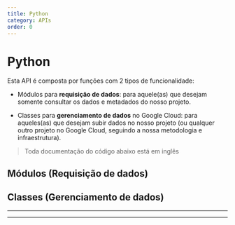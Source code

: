 ```yaml
---
title: Python
category: APIs
order: 0
---
```


# Python

Esta API é composta por funções com 2 tipos de funcionalidade:

- Módulos para **requisição de dados**: para aquele(as) que desejam
  somente consultar os dados e metadados do nosso projeto.

- Classes para **gerenciamento de dados** no Google Cloud: para
  aqueles(as) que desejam subir dados no nosso projeto (ou qualquer outro
  projeto no Google Cloud, seguindo a nossa metodologia e infraestrutura).

> Toda documentação do código abaixo está em inglês

## Módulos (Requisição de dados)

<PythonCode id="basedosdados.download.metadata"/>

<PythonCode id="basedosdados.download.download"/>

## Classes (Gerenciamento de dados)

<PythonCode id="basedosdados.upload.storage"/>

---
<PythonCode id="basedosdados.upload.dataset"/>

---
<PythonCode id="basedosdados.upload.table"/>